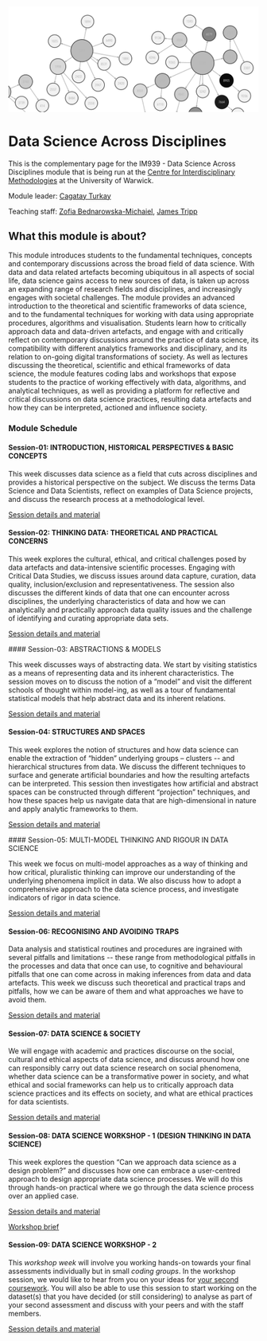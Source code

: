 ![teaser](images/teaser3.png)

# Data Science Across Disciplines

This is the complementary page for the IM939 - Data Science Across Disciplines module that is being run at the [Centre for Interdisciplinary Methodologies](https://warwick.ac.uk/fac/cross_fac/cim/) at the University of Warwick.

Module leader: [Cagatay Turkay](https://warwick.ac.uk/fac/cross_fac/cim/people/cagatay-turkay/)

Teaching staff: [Zofia Bednarowska-Michaiel](https://warwick.ac.uk/fac/cross_fac/cim/people/zofia-bednarowska-michaiel/), [James Tripp](https://warwick.ac.uk/fac/cross_fac/cim/people/james-tripp/)

## What this module is about?  

This module introduces students to the fundamental techniques, concepts and contemporary discussions across the broad field of data science. With data and data related artefacts becoming ubiquitous in all aspects of social life, data science gains access to new sources of data, is taken up across an expanding range of research fields and disciplines, and increasingly engages with societal challenges. The module provides an advanced introduction to the theoretical and scientific frameworks of data science, and to the fundamental techniques for working with data using appropriate procedures, algorithms and visualisation. Students learn how to critically approach data and data-driven artefacts, and engage with and critically reflect on contemporary discussions around the practice of data science, its compatibility with different analytics frameworks and disciplinary, and its relation to on-going digital transformations of society. As well as lectures discussing the theoretical, scientific and ethical frameworks of data science, the module features coding labs and workshops that expose students to the practice of working effectively with data, algorithms, and analytical techniques, as well as providing a platform for reflective and critical discussions on data science practices, resulting data artefacts and how they can be interpreted, actioned and influence society.

### Module Schedule  

#### Session-01: INTRODUCTION, HISTORICAL PERSPECTIVES & BASIC CONCEPTS 

This week discusses data science as a field that cuts across disciplines and provides a historical perspective on the subject. We discuss the terms Data Science and Data Scientists, reflect on examples of Data Science projects, and discuss the research process at a methodological level. 

[Session details and material](Sessions/session-01.html) 

#### Session-02: THINKING DATA: THEORETICAL AND PRACTICAL CONCERNS 

This week explores the cultural, ethical, and critical challenges posed by data artefacts and data-intensive scientific processes. Engaging with Critical Data Studies, we discuss issues around data capture, curation, data quality, inclusion/exclusion and representativeness. The session also discusses the different kinds of data that one can encounter across disciplines, the underlying characteristics of data and how we can analytically and practically approach data quality issues and the challenge of identifying and curating appropriate data sets.

[Session details and material](Sessions/session-02.html) 

#### Session-03: ABSTRACTIONS & MODELS 

This week discusses ways of abstracting data. We start by visiting statistics as a means of representing data and its inherent characteristics. The session moves on to discuss the notion of a “model” and visit the different schools of thought within model-ing, as well as a tour of fundamental statistical models that help abstract data and its inherent relations.

[Session details and material](Sessions/session-03.html) 

#### Session-04: STRUCTURES AND SPACES 

This week explores the notion of structures and how data science can enable the extraction of “hidden” underlying groups – clusters -- and hierarchical structures from data. We discuss the different techniques to surface and generate artificial boundaries and how the resulting artefacts can be interpreted. This session then investigates how artificial and abstract spaces can be constructed through different “projection” techniques, and how these spaces help us navigate data that are high-dimensional in nature and apply analytic frameworks to them.

[Session details and material](Sessions/session-04.html) 

#### Session-05: MULTI-MODEL THINKING AND RIGOUR IN DATA SCIENCE 

This week we focus on multi-model approaches as a way of thinking and how critical, pluralistic thinking can improve our understanding of the underlying phenomena implicit in data. We also discuss how to adopt a comprehensive approach to the data science process, and investigate indicators of rigor in data science.

[Session details and material](Sessions/session-05.html) 

#### Session-06: RECOGNISING AND AVOIDING TRAPS 

Data analysis and statistical routines and procedures are ingrained with several pitfalls and limitations -- these range from methodological pitfalls in the processes and data that once can use, to cognitive and behavioural pitfalls that one can come across in making inferences from data and data artefacts. This week we discuss such theoretical and practical traps and pitfalls, how we can be aware of them and what approaches we have to avoid them. 

[Session details and material](Sessions/session-06.html) 

#### Session-07: DATA SCIENCE & SOCIETY 

We will engage with academic and practices discourse on the social, cultural and ethical aspects of data science, and discuss around how one can responsibly carry out data science research on social phenomena, whether data science can be a transformative power in society, and what ethical and social frameworks can help us to critically approach data science practices and its effects on society, and what are ethical practices for data scientists.

[Session details and material](Sessions/session-07.html) 

#### Session-08: DATA SCIENCE WORKSHOP - 1 (DESIGN THINKING IN DATA SCIENCE)

This week explores the question “Can we approach data science as a design problem?” and discusses how one can embrace a user-centred approach to design appropriate data science processes. We will do this through hands-on practical where we go through the data science process over an applied case.

[Session details and material](Sessions/session-08.html) 

[Workshop brief](Sessions/session-08_WorkshopBrief.html) 

#### Session-09: DATA SCIENCE WORKSHOP - 2 

This *workshop week* will involve you working hands-on towards your final assessments individually but in small *coding groups*. In the workshop session, we would like to hear from you on your ideas for [your second coursework](https://moodle.warwick.ac.uk/mod/page/view.php?id=1162248). You will also be able to use this session to start working on the dataset(s) that you have decided (or still considering) to analyse as part of your second assessment and discuss with your peers and with the staff members.

 [Session details and material](Sessions/session-09.html) 